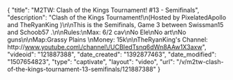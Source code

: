 {
    "title": "M2TW: Clash of the Kings Tournament! #13 - Semifinals",
    "description": "Clash of the Kings Tournament!\n(Hosted by PixelatedApollo and TheRyanKing )\n\nThis is the Semifinals, Game 3 between Swissman15 and Schoob57 .\n\nRules:\nMax: 6\/2 cav\nNo Ele\nNo art\nNo guns\n\nMap:Grassy Plains \nMoney: 15k\n\nTheRyanKing's Channel: http:\/\/www.youtube.com\/channel\/UCBIedTsnq6dWn8AAw1X3axw",
    "videoid": "121887388",
    "date_created": "1392877463",
    "date_modified": "1507654823",
    "type": "captivate",
    "layout": "video",
    "url": "\/v\/m2tw-clash-of-the-kings-tournament-13-semifinals\/121887388"
}